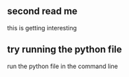 ## second read me
this is getting interesting
## try running the python file
run the python file in the command line